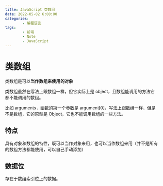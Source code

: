 ```yaml
---
title: JavaScript 类数组
date: 2022-05-02 6:00:00
categories:
        - 编程语言
tags:
        - 前端
        - Note
        - JavaScript
---
```


# 类数组

类数组是可以**当作数组来使用的对象**

类数组虽然在写法上跟数组一样，但它实际上是 object，且数组能调用的方法它都不能调用的数组。

比如 arguments，函数的第一个参数是 argument[0]，写法上跟数组一样，但是不是数组，它的原型是 Object，它也不能调用数组的一些方法。

## 特点

具有对象和数组的特性，既可以当作对象来用，也可以当作数组来用（并不是所有的数组方法都能使用，可以自己手动添加）

## 数据位

存在于数组索引位上的数据。

